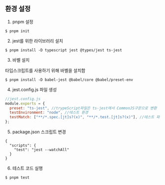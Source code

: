 ## 환경 설정

1. pnpm 설정

```
$ pnpm init
```

2. jest를 위한 라이브러리 설치

```
$ pnpm install -D typescript jest @types/jest ts-jest
```

3. 바벨 설치

타입스크립트를 사용하기 위해 바벨을 설치함

```
$ pnpm install -D babel-jest @babel/core @babel/preset-env
```

4. jest.config.js 파일 생성

```js
//jest.config.js
module.exports = {
  preset: "ts-jest", //trypeScript파일은 ts-jest에서 CommonJS구문으로 변환
  testEnvironment: "node", //테스트 환경
  testMatch: ["**/*.spec.[jt]s?(x)", "**/*.test.[jt]s?(x)"], //테스트 파일 위치
};
```

5. package.json 스크립트 변경

```
{
  "scripts": {
    "test": "jest --watchAll"
  }
}
```

6. 테스트 코드 실행

```
$ pnpm test
```
